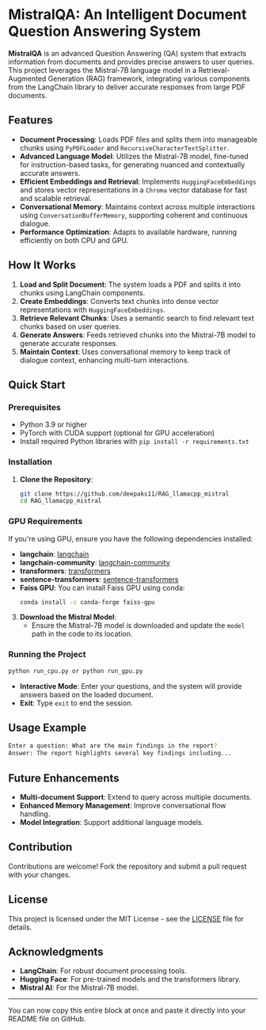 # MistralQA: An Intelligent Document Question Answering System

**MistralQA** is an advanced Question Answering (QA) system that extracts information from documents and provides precise answers to user queries. This project leverages the Mistral-7B language model in a Retrieval-Augmented Generation (RAG) framework, integrating various components from the LangChain library to deliver accurate responses from large PDF documents.

## Features

- **Document Processing**: Loads PDF files and splits them into manageable chunks using `PyPDFLoader` and `RecursiveCharacterTextSplitter`.
- **Advanced Language Model**: Utilizes the Mistral-7B model, fine-tuned for instruction-based tasks, for generating nuanced and contextually accurate answers.
- **Efficient Embeddings and Retrieval**: Implements `HuggingFaceEmbeddings` and stores vector representations in a `Chroma` vector database for fast and scalable retrieval.
- **Conversational Memory**: Maintains context across multiple interactions using `ConversationBufferMemory`, supporting coherent and continuous dialogue.
- **Performance Optimization**: Adapts to available hardware, running efficiently on both CPU and GPU.

## How It Works

1. **Load and Split Document**: The system loads a PDF and splits it into chunks using LangChain components.
2. **Create Embeddings**: Converts text chunks into dense vector representations with `HuggingFaceEmbeddings`.
3. **Retrieve Relevant Chunks**: Uses a semantic search to find relevant text chunks based on user queries.
4. **Generate Answers**: Feeds retrieved chunks into the Mistral-7B model to generate accurate responses.
5. **Maintain Context**: Uses conversational memory to keep track of dialogue context, enhancing multi-turn interactions.

## Quick Start

### Prerequisites

- Python 3.9 or higher
- PyTorch with CUDA support (optional for GPU acceleration)
- Install required Python libraries with `pip install -r requirements.txt`

### Installation

1. **Clone the Repository**:
   ```bash
   git clone https://github.com/deepaks11/RAG_llamacpp_mistral
   cd RAG_llamacpp_mistral
   ```

### GPU Requirements

If you're using GPU, ensure you have the following dependencies installed:

- **langchain**: [langchain](https://github.com/langchain/langchain)
- **langchain-community**: [langchain-community](https://github.com/langchain/langchain-community)
- **transformers**: [transformers](https://github.com/huggingface/transformers)
- **sentence-transformers**: [sentence-transformers](https://github.com/UKPLab/sentence-transformers)
- **Faiss GPU**: You can install Faiss GPU using conda:
  ```bash
  conda install -c conda-forge faiss-gpu


3. **Download the Mistral Model**:
   - Ensure the Mistral-7B model is downloaded and update the `model` path in the code to its location.

### Running the Project

```bash
python run_cpu.py or python run_gpu.py
```

- **Interactive Mode**: Enter your questions, and the system will provide answers based on the loaded document.
- **Exit**: Type `exit` to end the session.

## Usage Example

```bash
Enter a question: What are the main findings in the report?
Answer: The report highlights several key findings including...
```

## Future Enhancements

- **Multi-document Support**: Extend to query across multiple documents.
- **Enhanced Memory Management**: Improve conversational flow handling.
- **Model Integration**: Support additional language models.

## Contribution

Contributions are welcome! Fork the repository and submit a pull request with your changes.

## License

This project is licensed under the MIT License - see the [LICENSE](LICENSE) file for details.

## Acknowledgments

- **LangChain**: For robust document processing tools.
- **Hugging Face**: For pre-trained models and the transformers library.
- **Mistral AI**: For the Mistral-7B model.

---

You can now copy this entire block at once and paste it directly into your README file on GitHub.
